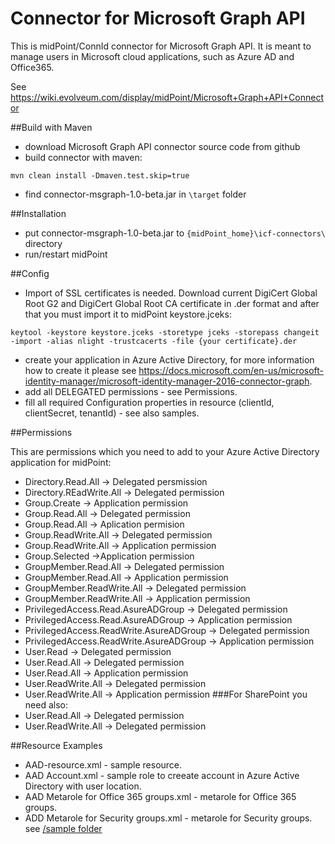 # Connector for Microsoft Graph API

This is midPoint/ConnId connector for Microsoft Graph API. It is meant to manage users in Microsoft cloud applications, such as Azure AD and Office365.

See https://wiki.evolveum.com/display/midPoint/Microsoft+Graph+API+Connector


##Build with Maven

* download Microsoft Graph API connector source code from github
* build connector with maven: 
```
mvn clean install -Dmaven.test.skip=true
```
* find connector-msgraph-1.0-beta.jar in ```\target``` folder

##Installation

* put connector-msgraph-1.0-beta.jar to ```{midPoint_home}\icf-connectors\``` directory
* run/restart midPoint 
 
##Config

* Import of SSL certificates is needed. Download current DigiCert Global Root G2 and DigiCert Global Root CA certificate in .der format and after that you must import it to midPoint keystore.jceks:
```
keytool -keystore keystore.jceks -storetype jceks -storepass changeit -import -alias nlight -trustcacerts -file {your certificate}.der
```
* create your application in Azure Active Directory, for more information how to create it please see https://docs.microsoft.com/en-us/microsoft-identity-manager/microsoft-identity-manager-2016-connector-graph.
* add all DELEGATED permissions - see Permissions.
* fill all required Configuration properties in resource (clientId, clientSecret, tenantId) - see also samples.

##Permissions

This are permissions which you need to add to your Azure Active Directory application for midPoint:
 
* Directory.Read.All -> Delegated persmission
* Directory.REadWrite.All -> Delegated permission
* Group.Create -> Application permission
* Group.Read.All -> Delegated permission
* Group.Read.All -> Aplication permision
* Group.ReadWrite.All -> Delegated permission
* Group.ReadWrite.All -> Application permission
* Group.Selected ->Application permission
* GroupMember.Read.All -> Delegated permission
* GroupMember.Read.All -> Application permission
* GroupMember.ReadWrite.All -> Delegated permission
* GroupMember.ReadWrite.All -> Application permission
* PrivilegedAccess.Read.AsureADGroup -> Delegated permission
* PrivilegedAccess.Read.AsureADGroup -> Application permission
* PrivilegedAccess.ReadWrite.AsureADGroup -> Delegated permission
* PrivilegedAccess.ReadWrite.AsureADGroup -> Application permission
* User.Read -> Delegated permission
* User.Read.All -> Delegated permission
* User.Read.All -> Application permission
* User.ReadWrite.All -> Delegated permission
* User.ReadWrite.All -> Application permission
###For SharePoint you need also:
* User.Read.All -> Delegated permission
* User.ReadWrite.All -> Delegated permission

##Resource Examples
* AAD-resource.xml - sample resource.
* AAD Account.xml - sample role to creeate account in  Azure Active Directory with user location.
* AAD Metarole for Office 365 groups.xml - metarole for Office 365 groups.
* ADD Metarole for Security groups.xml - metarole for Security groups.
see [/sample folder](https://github.com/artinsolutions/connector-microsoft-graph-api/tree/master/sample)